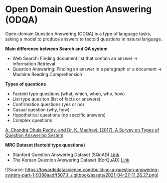 # Open Domain Question Answering \(ODQA\)

Open-domain Question Answering \(ODQA\) is a type of language tasks, asking a model to produce answers to factoid questions in natural language.

**Main difference between Search and QA system**

* Web Search: Finding document list that contain an answer -&gt; Information Retrieval
* Question Answering: Finding an answer in a paragraph or a document -&gt; Machine Reading Comprehension

**Types of questions**

* Factoid type questions \(what, which, when, who, how\)
* List type quesiton \(list of facts or answers\)
* Confirmation questions \(yes or no\)
* Casual question \(why, how\)
* Hypothetical questions \(no specific answers\)
* Complex questions

[A. Chandra Obula Reddy. and Dr. K. Madhavi. \(2017\). A Survey on Types of Question Answering System](http://www.iosrjournals.org/iosr-jce/papers/Vol19-issue6/Version-4/D1906041923.pdf)

**MRC Dataset \(factoid type questions\)**

* Stanford Question Answering Dataset \(SQuAD\) [Link](https://rajpurkar.github.io/SQuAD-explorer/) 
* The Korean Question Answering Dataset \(KorQuAD\) [Link](https://korquad.github.io/)

![Source: https://towardsdatascience.com/building-a-question-answering-system-part-1-9388aadff507](../.gitbook/assets/2021-04-27-11.26.27.png)



